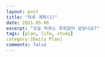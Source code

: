 ```yaml
---
layout: post
title: "하루 계획(1)"
date: 2021-05-06
excerpt: "오늘 하루는 후회없이 살았나요?"
tags: [plan, life, study]
category:[Daily Plan]
comments: false
---
```


